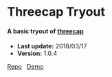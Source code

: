 # Threecap Tryout

#### A basic tryout of [threecap](https://github.com/jbaicoianu/threecap)

+ __Last update:__  2018/03/17
+ __Version:__      1.0.4

[Repo](https://github.com/richplastow/threecap-tryout) &nbsp;
[Demo](http://richplastow.com/threecap-tryout/)  
